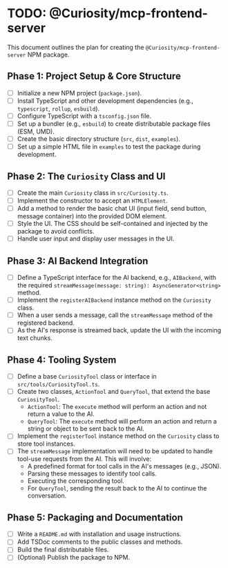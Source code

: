 # TODO: @Curiosity/mcp-frontend-server

This document outlines the plan for creating the `@Curiosity/mcp-frontend-server` NPM package.

## Phase 1: Project Setup & Core Structure

- [ ] Initialize a new NPM project (`package.json`).
- [ ] Install TypeScript and other development dependencies (e.g., `typescript`, `rollup`, `esbuild`).
- [ ] Configure TypeScript with a `tsconfig.json` file.
- [ ] Set up a bundler (e.g., `esbuild`) to create distributable package files (ESM, UMD).
- [ ] Create the basic directory structure (`src`, `dist`, `examples`).
- [ ] Set up a simple HTML file in `examples` to test the package during development.

## Phase 2: The `Curiosity` Class and UI

- [ ] Create the main `Curiosity` class in `src/Curiosity.ts`.
- [ ] Implement the constructor to accept an `HTMLElement`.
- [ ] Add a method to render the basic chat UI (input field, send button, message container) into the provided DOM element.
- [ ] Style the UI. The CSS should be self-contained and injected by the package to avoid conflicts.
- [ ] Handle user input and display user messages in the UI.

## Phase 3: AI Backend Integration

- [ ] Define a TypeScript interface for the AI backend, e.g., `AIBackend`, with the required `streamMessage(message: string): AsyncGenerator<string>` method.
- [ ] Implement the `registerAIBackend` instance method on the `Curiosity` class.
- [ ] When a user sends a message, call the `streamMessage` method of the registered backend.
- [ ] As the AI's response is streamed back, update the UI with the incoming text chunks.

## Phase 4: Tooling System

- [ ] Define a base `CuriosityTool` class or interface in `src/tools/CuriosityTool.ts`.
- [ ] Create two classes, `ActionTool` and `QueryTool`, that extend the base `CuriosityTool`.
    - `ActionTool`: The `execute` method will perform an action and not return a value to the AI.
    - `QueryTool`: The `execute` method will perform an action and return a string or object to be sent back to the AI.
- [ ] Implement the `registerTool` instance method on the `Curiosity` class to store tool instances.
- [ ] The `streamMessage` implementation will need to be updated to handle tool-use requests from the AI. This will involve:
    - A predefined format for tool calls in the AI's messages (e.g., JSON).
    - Parsing these messages to identify tool calls.
    - Executing the corresponding tool.
    - For `QueryTool`, sending the result back to the AI to continue the conversation.

## Phase 5: Packaging and Documentation

- [ ] Write a `README.md` with installation and usage instructions.
- [ ] Add TSDoc comments to the public classes and methods.
- [ ] Build the final distributable files.
- [ ] (Optional) Publish the package to NPM.
